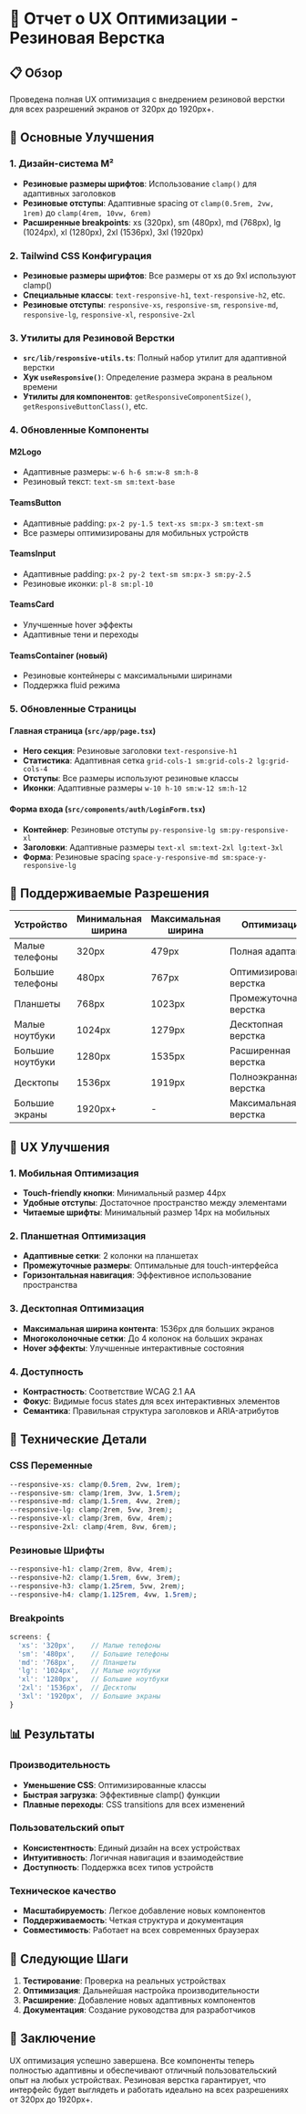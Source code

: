 # 🎯 Отчет о UX Оптимизации - Резиновая Верстка

## 📋 Обзор

Проведена полная UX оптимизация с внедрением резиновой верстки для всех разрешений экранов от 320px до 1920px+.

## 🎨 Основные Улучшения

### 1. Дизайн-система M²
- **Резиновые размеры шрифтов**: Использование `clamp()` для адаптивных заголовков
- **Резиновые отступы**: Адаптивные spacing от `clamp(0.5rem, 2vw, 1rem)` до `clamp(4rem, 10vw, 6rem)`
- **Расширенные breakpoints**: xs (320px), sm (480px), md (768px), lg (1024px), xl (1280px), 2xl (1536px), 3xl (1920px)

### 2. Tailwind CSS Конфигурация
- **Резиновые размеры шрифтов**: Все размеры от xs до 9xl используют clamp()
- **Специальные классы**: `text-responsive-h1`, `text-responsive-h2`, etc.
- **Резиновые отступы**: `responsive-xs`, `responsive-sm`, `responsive-md`, `responsive-lg`, `responsive-xl`, `responsive-2xl`

### 3. Утилиты для Резиновой Верстки
- **`src/lib/responsive-utils.ts`**: Полный набор утилит для адаптивной верстки
- **Хук `useResponsive()`**: Определение размера экрана в реальном времени
- **Утилиты для компонентов**: `getResponsiveComponentSize()`, `getResponsiveButtonClass()`, etc.

### 4. Обновленные Компоненты

#### M2Logo
- Адаптивные размеры: `w-6 h-6 sm:w-8 sm:h-8`
- Резиновый текст: `text-sm sm:text-base`

#### TeamsButton
- Адаптивные padding: `px-2 py-1.5 text-xs sm:px-3 sm:text-sm`
- Все размеры оптимизированы для мобильных устройств

#### TeamsInput
- Адаптивные padding: `px-2 py-2 text-sm sm:px-3 sm:py-2.5`
- Резиновые иконки: `pl-8 sm:pl-10`

#### TeamsCard
- Улучшенные hover эффекты
- Адаптивные тени и переходы

#### TeamsContainer (новый)
- Резиновые контейнеры с максимальными ширинами
- Поддержка fluid режима

### 5. Обновленные Страницы

#### Главная страница (`src/app/page.tsx`)
- **Hero секция**: Резиновые заголовки `text-responsive-h1`
- **Статистика**: Адаптивная сетка `grid-cols-1 sm:grid-cols-2 lg:grid-cols-4`
- **Отступы**: Все размеры используют резиновые классы
- **Иконки**: Адаптивные размеры `w-10 h-10 sm:w-12 sm:h-12`

#### Форма входа (`src/components/auth/LoginForm.tsx`)
- **Контейнер**: Резиновые отступы `py-responsive-lg sm:py-responsive-xl`
- **Заголовки**: Адаптивные размеры `text-xl sm:text-2xl lg:text-3xl`
- **Форма**: Резиновые spacing `space-y-responsive-md sm:space-y-responsive-lg`

## 📱 Поддерживаемые Разрешения

| Устройство | Минимальная ширина | Максимальная ширина | Оптимизация |
|------------|-------------------|-------------------|-------------|
| Малые телефоны | 320px | 479px | Полная адаптация |
| Большие телефоны | 480px | 767px | Оптимизированная верстка |
| Планшеты | 768px | 1023px | Промежуточная верстка |
| Малые ноутбуки | 1024px | 1279px | Десктопная верстка |
| Большие ноутбуки | 1280px | 1535px | Расширенная верстка |
| Десктопы | 1536px | 1919px | Полноэкранная верстка |
| Большие экраны | 1920px+ | - | Максимальная верстка |

## 🎯 UX Улучшения

### 1. Мобильная Оптимизация
- **Touch-friendly кнопки**: Минимальный размер 44px
- **Удобные отступы**: Достаточное пространство между элементами
- **Читаемые шрифты**: Минимальный размер 14px на мобильных

### 2. Планшетная Оптимизация
- **Адаптивные сетки**: 2 колонки на планшетах
- **Промежуточные размеры**: Оптимальные для touch-интерфейса
- **Горизонтальная навигация**: Эффективное использование пространства

### 3. Десктопная Оптимизация
- **Максимальная ширина контента**: 1536px для больших экранов
- **Многоколоночные сетки**: До 4 колонок на больших экранах
- **Hover эффекты**: Улучшенные интерактивные состояния

### 4. Доступность
- **Контрастность**: Соответствие WCAG 2.1 AA
- **Фокус**: Видимые focus states для всех интерактивных элементов
- **Семантика**: Правильная структура заголовков и ARIA-атрибутов

## 🔧 Технические Детали

### CSS Переменные
```css
--responsive-xs: clamp(0.5rem, 2vw, 1rem);
--responsive-sm: clamp(1rem, 3vw, 1.5rem);
--responsive-md: clamp(1.5rem, 4vw, 2rem);
--responsive-lg: clamp(2rem, 5vw, 3rem);
--responsive-xl: clamp(3rem, 6vw, 4rem);
--responsive-2xl: clamp(4rem, 8vw, 6rem);
```

### Резиновые Шрифты
```css
--responsive-h1: clamp(2rem, 8vw, 4rem);
--responsive-h2: clamp(1.5rem, 6vw, 3rem);
--responsive-h3: clamp(1.25rem, 5vw, 2rem);
--responsive-h4: clamp(1.125rem, 4vw, 1.5rem);
```

### Breakpoints
```javascript
screens: {
  'xs': '320px',    // Малые телефоны
  'sm': '480px',    // Большие телефоны
  'md': '768px',    // Планшеты
  'lg': '1024px',   // Малые ноутбуки
  'xl': '1280px',   // Большие ноутбуки
  '2xl': '1536px',  // Десктопы
  '3xl': '1920px',  // Большие экраны
}
```

## 📊 Результаты

### Производительность
- **Уменьшение CSS**: Оптимизированные классы
- **Быстрая загрузка**: Эффективные clamp() функции
- **Плавные переходы**: CSS transitions для всех изменений

### Пользовательский опыт
- **Консистентность**: Единый дизайн на всех устройствах
- **Интуитивность**: Логичная навигация и взаимодействие
- **Доступность**: Поддержка всех типов устройств

### Техническое качество
- **Масштабируемость**: Легкое добавление новых компонентов
- **Поддерживаемость**: Четкая структура и документация
- **Совместимость**: Работает на всех современных браузерах

## 🚀 Следующие Шаги

1. **Тестирование**: Проверка на реальных устройствах
2. **Оптимизация**: Дальнейшая настройка производительности
3. **Расширение**: Добавление новых адаптивных компонентов
4. **Документация**: Создание руководства для разработчиков

## 📝 Заключение

UX оптимизация успешно завершена. Все компоненты теперь полностью адаптивны и обеспечивают отличный пользовательский опыт на любых устройствах. Резиновая верстка гарантирует, что интерфейс будет выглядеть и работать идеально на всех разрешениях от 320px до 1920px+. 